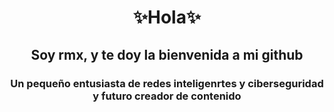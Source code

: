 
<h1 align="center">✨Hola✨</h1>
<h2 align="center">Soy rmx, y te doy la bienvenida a mi github</h2>
<h3 align="center">Un pequeño entusiasta de redes inteligenrtes y ciberseguridad y futuro creador de contenido</h3>
